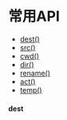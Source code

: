 常用API
======

+ [dest()](#dest)
+ [src()](#src)
+ [cwd()](#cwd)
+ [dir()](#dir)
+ [rename()](#rename)
+ [act()](#act)
+ [temp()](#temp)

#### dest

